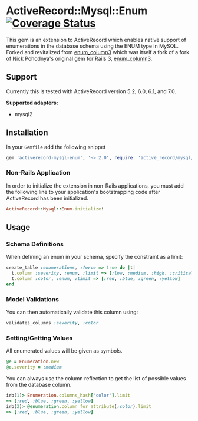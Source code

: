 # ActiveRecord::Mysql::Enum [![Coverage Status](https://coveralls.io/repos/github/Invoca/activerecord-mysql-enum/badge.svg?branch=master)](https://coveralls.io/github/Invoca/activerecord-mysql-enum?branch=master)

This gem is an extension to ActiveRecord which enables native support of
enumerations in the database schema using the ENUM type in MySQL. Forked
and revitalized from [enum_column3](https://github.com/jewlr/enum_column)
which was itself a fork of a fork of Nick Pohodnya's original gem for
Rails 3, [enum_column3](https://github.com/electronick/enum_column).

## Support
Currently this is tested with ActiveRecord version 5.2, 6.0, 6.1, and 7.0.

**Supported adapters:**
- mysql2

## Installation
In your `Gemfile` add the following snippet
```ruby
gem 'activerecord-mysql-enum', '~> 2.0', require: 'active_record/mysql/enum'
```

### Non-Rails Application
In order to initialize the extension in non-Rails applications, you must add the following line
to your application's bootstrapping code after ActiveRecord has been initialized.

```ruby
ActiveRecord::Mysql::Enum.initialize!
```

## Usage
### Schema Definitions
When defining an enum in your schema, specify the constraint as a limit:
```ruby
create_table :enumerations, :force => true do |t|
  t.column :severity, :enum, :limit => [:low, :medium, :high, :critical], :default => :medium
  t.column :color, :enum, :limit => [:red, :blue, :green, :yellow]
end
```

### Model Validations
You can then automatically validate this column using:
```ruby
validates_columns :severity, :color
```

### Setting/Getting Values
All enumerated values will be given as symbols.
```ruby
@e = Enumeration.new
@e.severity = :medium
```

You can always use the column reflection to get the list of possible values from the database column.
```ruby
irb(1)> Enumeration.columns_hash['color'].limit
=> [:red, :blue, :green, :yellow]
irb(2)> @enumeration.column_for_attribute(:color).limit
=> [:red, :blue, :green, :yellow]
```
